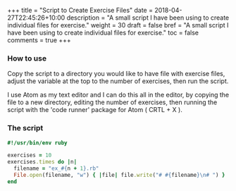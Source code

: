 +++
title = "Script to Create Exercise Files"
date = 2018-04-27T22:45:26+10:00
description = "A small script I have been using to create individual files for exercise."
weight = 30
draft = false
bref = "A small script I have been using to create individual files for exercise."
toc = false
comments = true
+++


### How to use
Copy the script  to a directory you would like to have file with exercise files, adjust the variable at the top to the number of exercises, then run the script.

I use Atom as my text editor and I can do this all in the editor, by copying the file to a new directory, editing the number of exercises, then running the script with the 'code runner' package for Atom ( CRTL + X ).

### The script
```ruby
#!/usr/bin/env ruby

exercises = 10
exercises.times do |n|
  filename = "ex_#{n + 1}.rb"
  File.open(filename, "w") { |file| file.write("# #{filename}\n# ") }
end
```
